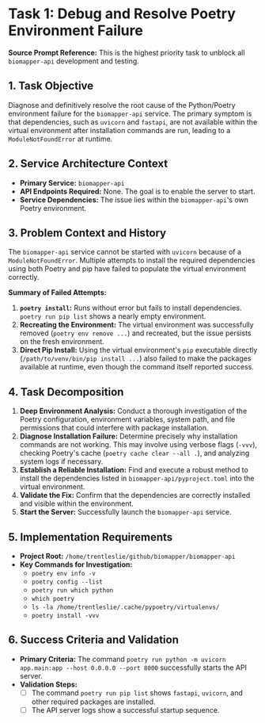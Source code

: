 # Task 1: Debug and Resolve Poetry Environment Failure

**Source Prompt Reference:** This is the highest priority task to unblock all `biomapper-api` development and testing.

## 1. Task Objective
Diagnose and definitively resolve the root cause of the Python/Poetry environment failure for the `biomapper-api` service. The primary symptom is that dependencies, such as `uvicorn` and `fastapi`, are not available within the virtual environment after installation commands are run, leading to a `ModuleNotFoundError` at runtime.

## 2. Service Architecture Context
- **Primary Service:** `biomapper-api`
- **API Endpoints Required:** None. The goal is to enable the server to start.
- **Service Dependencies:** The issue lies within the `biomapper-api`'s own Poetry environment.

## 3. Problem Context and History
The `biomapper-api` service cannot be started with `uvicorn` because of a `ModuleNotFoundError`. Multiple attempts to install the required dependencies using both Poetry and pip have failed to populate the virtual environment correctly.

**Summary of Failed Attempts:**
1.  **`poetry install`:** Runs without error but fails to install dependencies. `poetry run pip list` shows a nearly empty environment.
2.  **Recreating the Environment:** The virtual environment was successfully removed (`poetry env remove ...`) and recreated, but the issue persists on the fresh environment.
3.  **Direct Pip Install:** Using the virtual environment's `pip` executable directly (`/path/to/venv/bin/pip install ...`) also failed to make the packages available at runtime, even though the command itself reported success.

## 4. Task Decomposition
1.  **Deep Environment Analysis:** Conduct a thorough investigation of the Poetry configuration, environment variables, system path, and file permissions that could interfere with package installation.
2.  **Diagnose Installation Failure:** Determine precisely why installation commands are not working. This may involve using verbose flags (`-vvv`), checking Poetry's cache (`poetry cache clear --all .`), and analyzing system logs if necessary.
3.  **Establish a Reliable Installation:** Find and execute a robust method to install the dependencies listed in `biomapper-api/pyproject.toml` into the virtual environment.
4.  **Validate the Fix:** Confirm that the dependencies are correctly installed and visible within the environment.
5.  **Start the Server:** Successfully launch the `biomapper-api` service.

## 5. Implementation Requirements
- **Project Root:** `/home/trentleslie/github/biomapper/biomapper-api`
- **Key Commands for Investigation:**
  - `poetry env info -v`
  - `poetry config --list`
  - `poetry run which python`
  - `which poetry`
  - `ls -la /home/trentleslie/.cache/pypoetry/virtualenvs/`
  - `poetry install -vvv`

## 6. Success Criteria and Validation
- **Primary Criteria:** The command `poetry run python -m uvicorn app.main:app --host 0.0.0.0 --port 8000` successfully starts the API server.
- **Validation Steps:**
  - [ ] The command `poetry run pip list` shows `fastapi`, `uvicorn`, and other required packages are installed.
  - [ ] The API server logs show a successful startup sequence.
